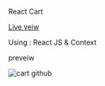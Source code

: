 React Cart

[Live veiw](https://afra-cart.netlify.app/)

Using : React JS & Context 

preveiw

![cart github](https://user-images.githubusercontent.com/103582180/182575472-3100c910-eeb8-46d0-a237-b72882f73155.png)
